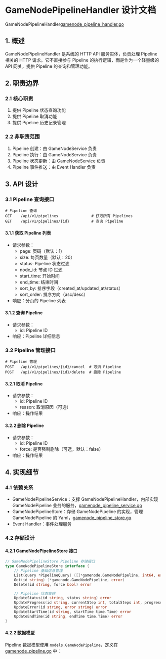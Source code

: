 # GameNodePipelineHandler 设计文档

GameNodePipelineHandler[gamenode_pipeline_handler.go](../../internal/api/gamenode_pipeline_handler.go)

## 1. 概述

GameNodePipelineHandler 是系统的 HTTP API 服务实体，负责处理 Pipeline 相关的 HTTP 请求。它不直接参与 Pipeline 的执行逻辑，而是作为一个轻量级的 API 网关，提供 Pipeline 的查询和管理功能。

## 2. 职责边界

### 2.1 核心职责

1. 提供 Pipeline 状态查询功能
2. 提供 Pipeline 取消功能
3. 提供 Pipeline 历史记录管理

### 2.2 非职责范围

1. Pipeline 创建：由 GameNodeService 负责
2. Pipeline 执行：由 GameNodeService 负责
3. Pipeline 状态更新：由 GameNodeService 负责
4. Pipeline 事件推送：由 Event Handler 负责

## 3. API 设计

### 3.1 Pipeline 查询接口

```http
# Pipeline 查询
GET    /api/v1/pipelines               # 获取所有 Pipelines
GET    /api/v1/pipelines/{id}          # 查询 Pipeline
```

#### 3.1.1 获取 Pipeline 列表

- 请求参数：
  - page: 页码（默认：1）
  - size: 每页数量（默认：20）
  - status: Pipeline 状态过滤
  - node_id: 节点 ID 过滤
  - start_time: 开始时间
  - end_time: 结束时间
  - sort_by: 排序字段（created_at/updated_at/status）
  - sort_order: 排序方向（asc/desc）
- 响应：分页的 Pipeline 列表

#### 3.1.2 查询 Pipeline

- 请求参数：
  - id: Pipeline ID
- 响应：Pipeline 详细信息

### 3.2 Pipeline 管理接口

```http
# Pipeline 管理
POST   /api/v1/pipelines/{id}/cancel  # 取消 Pipeline
POST   /api/v1/pipelines/{id}/delete  # 删除 Pipeline
```

#### 3.2.1 取消 Pipeline

- 请求参数：
  - id: Pipeline ID
  - reason: 取消原因（可选）
- 响应：操作结果

#### 3.2.2 删除 Pipeline

- 请求参数：
  - id: Pipeline ID
  - force: 是否强制删除（可选，默认：false）
- 响应：操作结果

## 4. 实现细节

### 4.1 依赖关系

- GameNodePipelineService：支撑 GameNodePipelineHandler，内部实现 GameNodePipeline 业务的服务，[gamenode_pipeline_service.go](../../internal/service/gamenode_pipeline_service.go)
- GameNodePipelineStore：存储 GameNodePipeline 的实现，管理 GameNodePipeline 的 Yaml，[gamenode_pipeline_store.go](../../internal/store/gamenode_pipeline_store.go)
- Event Handler：事件处理服务

### 4.2 存储设计

#### 4.2.1 GameNodePipelineStore 接口

```go
// GameNodePipelineStore Pipeline 存储接口
type GameNodePipelineStore interface {
    // Pipeline 基础信息管理
    List(query *PipelineQuery) ([]*gamenode.GameNodePipeline, int64, error)
    Get(id string) (*gamenode.GameNodePipeline, error)
    Delete(id string, force bool) error

    // Pipeline 状态管理
    UpdateStatus(id string, status string) error
    UpdateProgress(id string, currentStep int, totalSteps int, progress float64) error
    UpdateError(id string, error string) error
    UpdateStartTime(id string, startTime time.Time) error
    UpdateEndTime(id string, endTime time.Time) error
}
```

#### 4.2.2 数据模型

Pipeline 数据模型使用 `models.GameNodePipeline`，定义在 [gamenode_pipeline.go](../../internal/models/gamenode_pipeline.go) 中：
